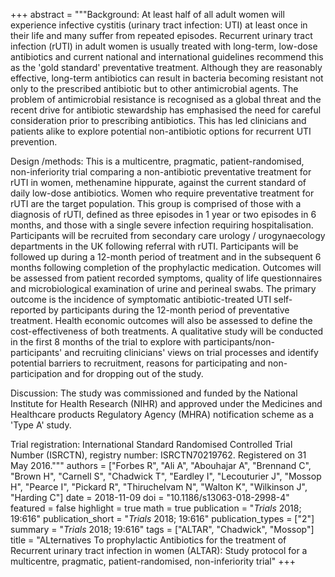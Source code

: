 +++
abstract = """Background: At least half of all adult women will experience infective cystitis (urinary tract infection: UTI) at least once in their life and many suffer from repeated episodes. Recurrent urinary tract infection (rUTI) in adult women is usually treated with long-term, low-dose antibiotics and current national and international guidelines recommend this as the 'gold standard' preventative treatment. Although they are reasonably effective, long-term antibiotics can result in bacteria becoming resistant not only to the prescribed antibiotic but to other antimicrobial agents. The problem of antimicrobial resistance is recognised as a global threat and the recent drive for antibiotic stewardship has emphasised the need for careful consideration prior to prescribing antibiotics. This has led clinicians and patients alike to explore potential non-antibiotic options for recurrent UTI prevention.

Design /methods: This is a multicentre, pragmatic, patient-randomised, non-inferiority trial comparing a non-antibiotic preventative treatment for rUTI in women, methenamine hippurate, against the current standard of daily low-dose antibiotics. Women who require preventative treatment for rUTI are the target population. This group is comprised of those with a diagnosis of rUTI, defined as three episodes in 1 year or two episodes in 6 months, and those with a single severe infection requiring hospitalisation. Participants will be recruited from secondary care urology / urogynaecology departments in the UK following referral with rUTI. Participants will be followed up during a 12-month period of treatment and in the subsequent 6 months following completion of the prophylactic medication. Outcomes will be assessed from patient recorded symptoms, quality of life questionnaires and microbiological examination of urine and perineal swabs. The primary outcome is the incidence of symptomatic antibiotic-treated UTI self-reported by participants during the 12-month period of preventative treatment. Health economic outcomes will also be assessed to define the cost-effectiveness of both treatments. A qualitative study will be conducted in the first 8 months of the trial to explore with participants/non-participants' and recruiting clinicians' views on trial processes and identify potential barriers to recruitment, reasons for participating and non-participation and for dropping out of the study.

Discussion: The study was commissioned and funded by the National Institute for Health Research (NIHR) and approved under the Medicines and Healthcare products Regulatory Agency (MHRA) notification scheme as a 'Type A' study.

Trial registration: International Standard Randomised Controlled Trial Number (ISRCTN), registry number: ISRCTN70219762. Registered on 31 May 2016."""
authors = ["Forbes R", "Ali A", "Abouhajar A", "Brennand C", "Brown H", "Carnell S", "Chadwick T", "Eardley I", "Lecouturier J", "Mossop H", "Pearce I", "Pickard R", "Thiruchelvam N", "Walton K", "Wilkinson J", "Harding C"]
date = 2018-11-09
doi = "10.1186/s13063-018-2998-4"
featured = false
highlight = true
math = true
publication = "*Trials* 2018; 19:616"
publication_short = "*Trials* 2018; 19:616"
publication_types = ["2"]
summary = "*Trials* 2018; 19:616"
tags = ["ALTAR", "Chadwick", "Mossop"]
title = "ALternatives To prophylactic Antibiotics for the treatment of Recurrent urinary tract infection in women (ALTAR): Study protocol for a multicentre, pragmatic, patient-randomised, non-inferiority trial"
+++
